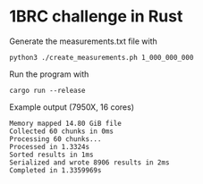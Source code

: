 # 1BRC challenge in Rust

Generate the measurements.txt file with

    python3 ./create_measurements.ph 1_000_000_000

Run the program with

    cargo run --release

Example output (7950X, 16 cores)

    Memory mapped 14.80 GiB file
    Collected 60 chunks in 0ms
    Processing 60 chunks...
    Processed in 1.3324s
    Sorted results in 1ms
    Serialized and wrote 8906 results in 2ms
    Completed in 1.3359969s
